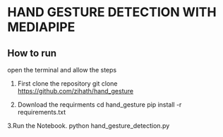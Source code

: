 # HAND GESTURE DETECTION WITH MEDIAPIPE

## How to run 
open the terminal and allow the steps
1. First clone the repository
     git clone https://github.com/zihath/hand_gesture

2. Download the requirments
cd hand_gesture
pip install -r requirements.txt

3.Run the Notebook.
python hand_gesture_detection.py
     
